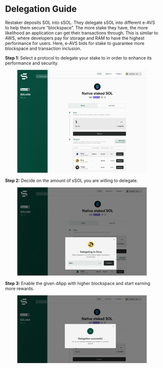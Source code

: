 # Delegation Guide

Restaker deposits SOL into sSOL. They delegate sSOL into different e-AVS to help them secure “blockspace”. The more stake they have, the more likelihood an application can get their transactions through. This is similar to AWS, where developers pay for storage and RAM to have the highest performance for users. Here, e-AVS bids for stake to guarantee more blockspace and transaction inclusion.

**Step 1:** Select a protocol to delegate your stake to in order to enhance its performance and security.&#x20;

<figure><img src="../.gitbook/assets/image (2).png" alt=""><figcaption></figcaption></figure>

**Step 2:** Decide on the amount of sSOL you are willing to delegate.&#x20;

<figure><img src="../.gitbook/assets/image (4).png" alt=""><figcaption></figcaption></figure>

**Step 3:** Enable the given dApp with higher blockspace and start earning more rewards.

<figure><img src="../.gitbook/assets/image (6).png" alt=""><figcaption></figcaption></figure>
